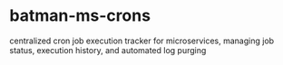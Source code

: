 # batman-ms-crons
centralized cron job execution tracker for microservices, managing job status, execution history, and automated log purging
